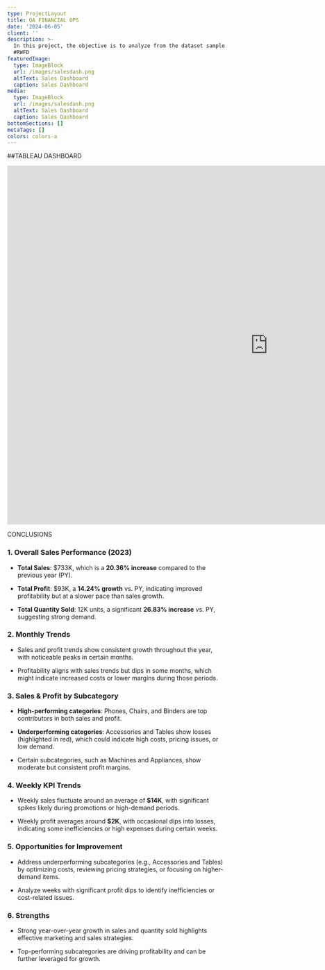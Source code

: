 ```yaml
---
type: ProjectLayout
title: QA FINANCIAL OPS
date: '2024-06-05'
client: ''
description: >-
  In this project, the objective is to analyze from the dataset sample of Sales
  #RWFD
featuredImage:
  type: ImageBlock
  url: /images/salesdash.png
  altText: Sales Dashboard
  caption: Sales Dashboard
media:
  type: ImageBlock
  url: /images/salesdash.png
  altText: Sales Dashboard
  caption: Sales Dashboard
bottomSections: []
metaTags: []
colors: colors-a
---
```

\##TABLEAU DASHBOARD

<iframe src="https://public.tableau.com/views/SalesDash_17321295454840/Dashboard1?:showVizHome=no&:embed=true" 
        width="1200" 
        height="827" 
        style="border: none;">
</iframe>

CONCLUSIONS

### 1. **Overall Sales Performance (2023)**

*   **Total Sales**: $733K, which is a **20.36% increase** compared to the previous year (PY).

*   **Total Profit**: $93K, a **14.24% growth** vs. PY, indicating improved profitability but at a slower pace than sales growth.

*   **Total Quantity Sold**: 12K units, a significant **26.83% increase** vs. PY, suggesting strong demand.

### 2. **Monthly Trends**

*   Sales and profit trends show consistent growth throughout the year, with noticeable peaks in certain months.

*   Profitability aligns with sales trends but dips in some months, which might indicate increased costs or lower margins during those periods.

### 3. **Sales & Profit by Subcategory**

*   **High-performing categories**: Phones, Chairs, and Binders are top contributors in both sales and profit.

*   **Underperforming categories**: Accessories and Tables show losses (highlighted in red), which could indicate high costs, pricing issues, or low demand.

*   Certain subcategories, such as Machines and Appliances, show moderate but consistent profit margins.

### 4. **Weekly KPI Trends**

*   Weekly sales fluctuate around an average of **$14K**, with significant spikes likely during promotions or high-demand periods.

*   Weekly profit averages around **$2K**, with occasional dips into losses, indicating some inefficiencies or high expenses during certain weeks.

### 5. **Opportunities for Improvement**

*   Address underperforming subcategories (e.g., Accessories and Tables) by optimizing costs, reviewing pricing strategies, or focusing on higher-demand items.

*   Analyze weeks with significant profit dips to identify inefficiencies or cost-related issues.

### 6. **Strengths**

*   Strong year-over-year growth in sales and quantity sold highlights effective marketing and sales strategies.

*   Top-performing subcategories are driving profitability and can be further leveraged for growth.







